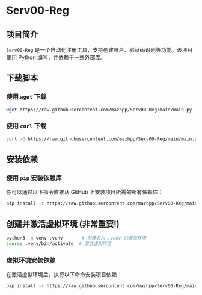# Serv00-Reg
## 项目简介
`Serv00-Reg` 是一个自动化注册工具，支持创建账户、验证码识别等功能。该项目使用 Python 编写，并依赖于一些外部库。
## 下载脚本
### 使用 `wget` 下载
```bash
wget https://raw.githubusercontent.com/mazhpp/Serv00-Reg/main/main.py
```
### 使用 `curl` 下载
```bash
curl -O https://raw.githubusercontent.com/mazhpp/Serv00-Reg/main/main.py
```
## 安装依赖
### 使用 `pip` 安装依赖库
你可以通过以下指令直接从 GitHub 上安装项目所需的所有依赖库：
```bash
pip install -r https://raw.githubusercontent.com/mazhpp/Serv00-Reg/main/requirements.txt
```

## 创建并激活虚拟环境 (非常重要!)
```bash
python3 -m venv .venv       # 创建名为 .venv 的虚拟环境
source .venv/bin/activate  # 激活虚拟环境
```
### 虚拟环境安装依赖
在激活虚拟环境后，执行以下命令安装项目依赖：
```bash
pip install -r https://raw.githubusercontent.com/mazhpp/Serv00-Reg/main/requirements.txt
```
